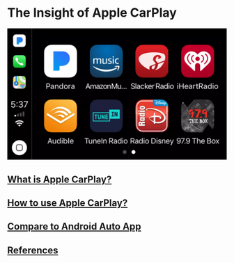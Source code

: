 # The Insight of Apple CarPlay

![Carplay](image/carplay3-5a6fb169eb97de0037164610.png)

## [What is Apple CarPlay?](https://xuniong123-jinchao.github.io/EDCI-337-Project4/introduction.html)

## [How to use Apple CarPlay?](https://xuniong123-jinchao.github.io/EDCI-337-Project4/use.html)

## [Compare to Android Auto App](https://xuniong123-jinchao.github.io/EDCI-337-Project4/compare.html)

## [References](https://xuniong123-jinchao.github.io/EDCI-337-Project4/sources.html)
